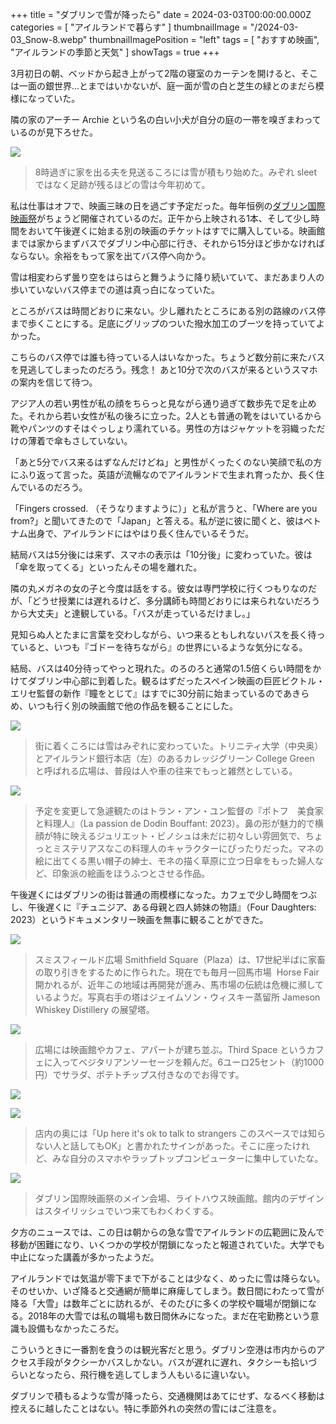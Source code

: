 +++
title = "ダブリンで雪が降ったら"
date = 2024-03-03T00:00:00.000Z
categories = [ "アイルランドで暮らす" ]
thumbnailImage = "/2024-03-03_Snow-8.webp"
thumbnailImagePosition = "left"
tags = [ "おすすめ映画", "アイルランドの季節と天気" ]
showTags = true
+++

3月初日の朝、ベッドから起き上がって2階の寝室のカーテンを開けると、そこは一面の銀世界...とまではいかないが、庭一面が雪の白と芝生の緑とのまだら模様になっていた。

<!--more-->

隣の家のアーチー Archie という名の白い小犬が自分の庭の一帯を嗅ぎまわっているのが見下ろせた。

![](/2024-03-03_Snow-8.webp)

> 8時過ぎに家を出る夫を見送るころには雪が積もり始めた。みぞれ sleet ではなく足跡が残るほどの雪は今年初めて。

私は仕事はオフで、映画三昧の日を過ごす予定だった。毎年恒例の[ダブリン国際映画祭](https://diff.ie/)がちょうど開催されているのだ。正午から上映される1本、そして少し時間をおいて午後遅くに始まる別の映画のチケットはすでに購入している。映画館までは家からまずバスでダブリン中心部に行き、それから15分ほど歩かなければならない。余裕をもって家を出てバス停へ向かう。

雪は相変わらず曇り空をはらはらと舞うように降り続いていて、まだあまり人の歩いていないバス停までの道は真っ白になっていた。

ところがバスは時間どおりに来ない。少し離れたところにある別の路線のバス停まで歩くことにする。足底にグリップのついた撥水加工のブーツを持っていてよかった。

こちらのバス停では誰も待っている人はいなかった。ちょうど数分前に来たバスを見逃してしまったのだろう。残念！ あと10分で次のバスが来るというスマホの案内を信じて待つ。

アジア人の若い男性が私の顔をちらっと見ながら通り過ぎて数歩先で足を止めた。それから若い女性が私の後ろに立った。2人とも普通の靴をはいているから靴やパンツのすそはぐっしょり濡れている。男性の方はジャケットを羽織っただけの薄着で傘もさしていない。

「あと5分でバス来るはずなんだけどね」と男性がくったくのない笑顔で私の方にふり返って言った。英語が流暢なのでアイルランドで生まれ育ったか、長く住んでいるのだろう。

「Fingers crossed. （そうなりますように）」と私が言うと、「Where are you from?」と聞いてきたので「Japan」と答える。私が逆に彼に聞くと、彼はベトナム出身で、アイルランドにはやはり長く住んでいるそうだ。

結局バスは5分後には来ず、スマホの表示は「10分後」に変わっていた。彼は「傘を取ってくる」といったんその場を離れた。

隣の丸メガネの女の子と今度は話をする。彼女は専門学校に行くつもりなのだが、「どうせ授業には遅れるけど、多分講師も時間どおりには来られないだろうから大丈夫」と達観している。「バスが走っているだけまし。」

見知らぬ人とたまに言葉を交わしながら、いつ来るともしれないバスを長く待っていると、いつも『ゴドーを待ちながら』の世界にいるような気分になる。

結局、バスは40分待ってやっと現れた。のろのろと通常の1.5倍くらい時間をかけてダブリン中心部に到着した。観るはずだったスペイン映画の巨匠ビクトル・エリセ監督の新作『瞳をとじて』はすでに30分前に始まっているのであきらめ、いつも行く別の映画館で他の作品を観ることにした。

![](/2024-03-03_Snow-6.webp)

> 街に着くころには雪はみぞれに変わっていた。トリニティ大学（中央奥）とアイルランド銀行本店（左）のあるカレッジグリーン College Green と呼ばれる広場は、普段は人や車の往来でもっと雑然としている。

![](/2024-03-03_Snow-5.webp)

> 予定を変更して急遽観たのはトラン・アン・ユン監督の『ポトフ　美食家と料理人』（La passion de Dodin Bouffant: 2023）。鼻の形が魅力的で横顔が特に映えるジュリエット・ビノシュは未だに初々しい雰囲気で、ちょっとミステリアスなこの料理人のキャラクターにぴったりだった。マネの絵に出てくる黒い帽子の紳士、モネの描く草原に立つ日傘をもった婦人など、印象派の絵画をほうふつとさせる作品。

午後遅くにはダブリンの街は普通の雨模様になった。カフェで少し時間をつぶし、午後遅くに『チュニジア、ある母親と四人姉妹の物語』（Four Daughters: 2023）というドキュメンタリー映画を無事に観ることができた。

![](/2024-03-03_Snow-4.webp)

> スミスフィールド広場 Smithfield Square（Plaza）は、17世紀半ばに家畜の取り引きをするために作られた。現在でも毎月一回馬市場  Horse Fair 開かれるが、近年この地域は再開発が進み、馬市場の伝統は危機に瀕しているようだ。写真右手の塔はジェイムソン・ウィスキー蒸留所 Jameson Whiskey Distillery の展望塔。

![](/2024-03-03_Snow-3.webp)

> 広場には映画館やカフェ、アパートが建ち並ぶ。Third Space というカフェに入ってベジタリアンソーセージを頼んだ。6ユーロ25セント（約1000円）でサラダ、ポテトチップス付きなのでお得です。

![](/2024-03-03_Snow-1.webp)

![](/2024-03-03_Snow-2.webp)

> 店内の奥には「Up here it's ok to talk to strangers このスペースでは知らない人と話してもOK」と書かれたサインがあった。そこに座ったけれど、みな自分のスマホやラップトップコンピューターに集中していたな。

![](/2024-03-03_Snow-9.webp)

> ダブリン国際映画祭のメイン会場、ライトハウス映画館。館内のデザインはスタイリッシュでいつ来てもわくわくする。

夕方のニュースでは、この日は朝からの急な雪でアイルランドの広範囲に及んで移動が困難になり、いくつかの学校が閉鎖になったと報道されていた。大学でも中止になった講義が多かったようだ。

アイルランドでは気温が零下まで下がることは少なく、めったに雪は降らない。そのせいか、いざ降ると交通網が簡単に麻痺してしまう。数日間にわたって雪が降る「大雪」は数年ごとに訪れるが、そのたびに多くの学校や職場が閉鎖になる。2018年の大雪では私の職場も数日間休みになった。まだ在宅勤務という意識も設備もなかったころだ。

こういうときに一番割を食うのは観光客だと思う。ダブリン空港は市内からのアクセス手段がタクシーかバスしかない。バスが遅れに遅れ、タクシーも拾いづらいとなったら、飛行機を逃してしまう人もいるに違いない。

ダブリンで積もるような雪が降ったら、交通機関はあてにせず、なるべく移動は控えるに越したことはない。特に季節外れの突然の雪にはご注意を。
